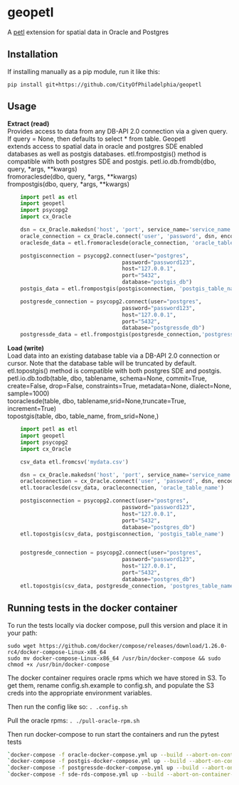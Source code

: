 # geopetl

A [petl](https://github.com/alimanfoo/petl) extension for spatial data in Oracle and Postgres 



## Installation


If installing manually as a pip module, run it like this:

```
pip install git+https://github.com/CityOfPhiladelphia/geopetl
```




## Usage
**Extract (read)**  
Provides access to data from any DB-API 2.0 connection via a given query. If query = None, then defaults to  select * from table. Geopetl  
extends access to spatial data in oracle and postgres SDE enabled databases as well as postgis databases. etl.frompostgis() method is  
compatible with both postgres SDE and postgis.
petl.io.db.fromdb(dbo, query, *args, **kwargs)  
fromoraclesde(dbo, query, *args, **kwargs)  
frompostgis(dbo, query, *args, **kwargs) 

````python
    import petl as etl
    import geopetl
    import psycopg2
    import cx_Oracle

    dsn = cx_Oracle.makedsn('host', 'port', service_name='service_name')
    oracle_connection = cx_Oracle.connect('user', 'password', dsn, encoding="UTF-8") 
    oraclesde_data = etl.fromoraclesde(oracle_connection, 'oracle_table_name')

    postgisconnection = psycopg2.connect(user="postgres",
                                    password="password123",
                                    host="127.0.0.1",
                                    port="5432",
                                    database="postgis_db")
    postgis_data = etl.frompostgis(postgisconnection, 'postgis_table_name')

    postgresde_connection = psycopg2.connect(user="postgres",
                                    password="password123",
                                    host="127.0.0.1",
                                    port="5432",
                                    database="postgressde_db")
    postgressde_data = etl.frompostgis(postgresde_connection,'postgressde_table_name')
````


**Load (write)**  
Load data into an existing database table via a DB-API 2.0 connection or cursor. Note that the database table will be truncated by default.  
etl.topostgis() method is compatible with both postgres SDE and postgis.  
petl.io.db.todb(table, dbo, tablename, schema=None, commit=True, create=False, drop=False, constraints=True, metadata=None, dialect=None, sample=1000)  
tooraclesde(table, dbo, tablename,srid=None,truncate=True, increment=True)  
topostgis(table, dbo, table_name, from_srid=None,)  

```python
    import petl as etl
    import geopetl
    import psycopg2
    import cx_Oracle

    csv_data etl.fromcsv('mydata.csv')

    dsn = cx_Oracle.makedsn('host', 'port', service_name='service_name')
    oracleconnection = cx_Oracle.connect('user', 'password', dsn, encoding="UTF-8") 
    etl.tooraclesde(csv_data, oracleconnection, 'oracle_table_name') 

    postgisconnection = psycopg2.connect(user="postgres",
                                    password="password123",
                                    host="127.0.0.1",
                                    port="5432",
                                    database="postgres_db")
    etl.topostgis(csv_data, postgisconnection, 'postgis_table_name') 


    postgresde_connection = psycopg2.connect(user="postgres",
                                    password="password123",
                                    host="127.0.0.1",
                                    port="5432",
                                    database="postgres_db")
    etl.topostgis(csv_data, postgresde_connection, 'postgres_table_name') 
```
    
    
## Running tests in the docker container

To run the tests locally via docker compose, pull this version and place it in your path:

```
sudo wget https://github.com/docker/compose/releases/download/1.26.0-rc4/docker-compose-Linux-x86_64
sudo mv docker-compose-Linux-x86_64 /usr/bin/docker-compose && sudo chmod +x /usr/bin/docker-compose
```

The docker container requires oracle rpms which we have stored in S3. To get them, rename config.sh.example
to config.sh, and populate the S3 creds into the appropriate environment variables.

Then run the config like so:
`. .config.sh`
    
Pull the oracle rpms:
`. ./pull-oracle-rpm.sh`

Then run docker-compose to run start the containers and run the pytest tests 
```bash
`docker-compose -f oracle-docker-compose.yml up --build --abort-on-container-exit --exit-code-from geopetl`  
`docker-compose -f postgis-docker-compose.yml up --build --abort-on-container-exit --exit-code-from geopetl`  
`docker-compose -f postgressde-docker-compose.yml up --build --abort-on-container-exit --exit-code-from geopetl`  
`docker-compose -f sde-rds-compose.yml up --build --abort-on-container-exit --exit-code-from geopetl`
```

    


